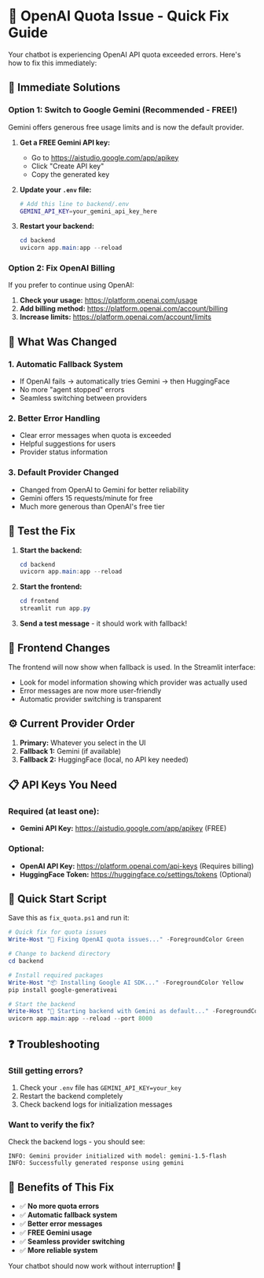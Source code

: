 # 🚨 OpenAI Quota Issue - Quick Fix Guide

Your chatbot is experiencing OpenAI API quota exceeded errors. Here's how to fix this immediately:

## 🎯 Immediate Solutions

### Option 1: Switch to Google Gemini (Recommended - FREE!)
Gemini offers generous free usage limits and is now the default provider.

1. **Get a FREE Gemini API key:**
   - Go to https://aistudio.google.com/app/apikey
   - Click "Create API key"
   - Copy the generated key

2. **Update your `.env` file:**
   ```bash
   # Add this line to backend/.env
   GEMINI_API_KEY=your_gemini_api_key_here
   ```

3. **Restart your backend:**
   ```powershell
   cd backend
   uvicorn app.main:app --reload
   ```

### Option 2: Fix OpenAI Billing
If you prefer to continue using OpenAI:

1. **Check your usage:** https://platform.openai.com/usage
2. **Add billing method:** https://platform.openai.com/account/billing
3. **Increase limits:** https://platform.openai.com/account/limits

## 🔄 What Was Changed

### 1. **Automatic Fallback System**
- If OpenAI fails → automatically tries Gemini → then HuggingFace
- No more "agent stopped" errors
- Seamless switching between providers

### 2. **Better Error Handling**
- Clear error messages when quota is exceeded
- Helpful suggestions for users
- Provider status information

### 3. **Default Provider Changed**
- Changed from OpenAI to Gemini for better reliability
- Gemini offers 15 requests/minute for free
- Much more generous than OpenAI's free tier

## 🧪 Test the Fix

1. **Start the backend:**
   ```powershell
   cd backend
   uvicorn app.main:app --reload
   ```

2. **Start the frontend:**
   ```powershell
   cd frontend
   streamlit run app.py
   ```

3. **Send a test message** - it should work with fallback!

## 🔧 Frontend Changes

The frontend will now show when fallback is used. In the Streamlit interface:
- Look for model information showing which provider was actually used
- Error messages are now more user-friendly
- Automatic provider switching is transparent

## ⚙️ Current Provider Order

1. **Primary:** Whatever you select in the UI
2. **Fallback 1:** Gemini (if available)
3. **Fallback 2:** HuggingFace (local, no API key needed)

## 📋 API Keys You Need

### Required (at least one):
- **Gemini API Key:** https://aistudio.google.com/app/apikey (FREE)

### Optional:
- **OpenAI API Key:** https://platform.openai.com/api-keys (Requires billing)
- **HuggingFace Token:** https://huggingface.co/settings/tokens (Optional)

## 🚀 Quick Start Script

Save this as `fix_quota.ps1` and run it:

```powershell
# Quick fix for quota issues
Write-Host "🔧 Fixing OpenAI quota issues..." -ForegroundColor Green

# Change to backend directory
cd backend

# Install required packages
Write-Host "📦 Installing Google AI SDK..." -ForegroundColor Yellow
pip install google-generativeai

# Start the backend
Write-Host "🚀 Starting backend with Gemini as default..." -ForegroundColor Green
uvicorn app.main:app --reload --port 8000
```

## ❓ Troubleshooting

### Still getting errors?
1. Check your `.env` file has `GEMINI_API_KEY=your_key`
2. Restart the backend completely
3. Check backend logs for initialization messages

### Want to verify the fix?
Check the backend logs - you should see:
```
INFO: Gemini provider initialized with model: gemini-1.5-flash
INFO: Successfully generated response using gemini
```

## 🎉 Benefits of This Fix

- ✅ **No more quota errors**
- ✅ **Automatic fallback system**
- ✅ **Better error messages**
- ✅ **FREE Gemini usage**
- ✅ **Seamless provider switching**
- ✅ **More reliable system**

Your chatbot should now work without interruption! 🎉
